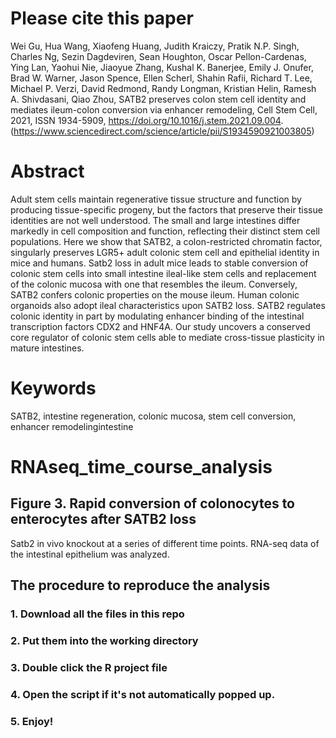 # Please cite this paper
Wei Gu, Hua Wang, Xiaofeng Huang, Judith Kraiczy, Pratik N.P. Singh, Charles Ng, Sezin Dagdeviren, Sean Houghton, Oscar Pellon-Cardenas, Ying Lan, Yaohui Nie, Jiaoyue Zhang, Kushal K. Banerjee, Emily J. Onufer, Brad W. Warner, Jason Spence, Ellen Scherl, Shahin Rafii, Richard T. Lee, Michael P. Verzi, David Redmond, Randy Longman, Kristian Helin, Ramesh A. Shivdasani, Qiao Zhou, SATB2 preserves colon stem cell identity and mediates ileum-colon conversion via enhancer remodeling,
Cell Stem Cell, 2021, ISSN 1934-5909,
https://doi.org/10.1016/j.stem.2021.09.004.
(https://www.sciencedirect.com/science/article/pii/S1934590921003805)

# Abstract
Adult stem cells maintain regenerative tissue structure and function by producing tissue-specific progeny, but the factors that preserve their tissue identities are not well understood. The small and large intestines differ markedly in cell composition and function, reflecting their distinct stem cell populations. Here we show that SATB2, a colon-restricted chromatin factor, singularly preserves LGR5+ adult colonic stem cell and epithelial identity in mice and humans. Satb2 loss in adult mice leads to stable conversion of colonic stem cells into small intestine ileal-like stem cells and replacement of the colonic mucosa with one that resembles the ileum. Conversely, SATB2 confers colonic properties on the mouse ileum. Human colonic organoids also adopt ileal characteristics upon SATB2 loss. SATB2 regulates colonic identity in part by modulating enhancer binding of the intestinal transcription factors CDX2 and HNF4A. Our study uncovers a conserved core regulator of colonic stem cells able to mediate cross-tissue plasticity in mature intestines.
# Keywords
SATB2, intestine regeneration, colonic mucosa, stem cell conversion, enhancer remodelingintestine

# RNAseq_time_course_analysis
## Figure 3. Rapid conversion of colonocytes to enterocytes after SATB2 loss
Satb2 in vivo knockout at a series of different time points. RNA-seq data of the intestinal epithelium was analyzed.

## The procedure to reproduce the analysis
### 1. Download all the files in this repo
### 2. Put them into the working directory
### 3. Double click the R project file
### 4. Open the script if it's not automatically popped up.
### 5. Enjoy!
